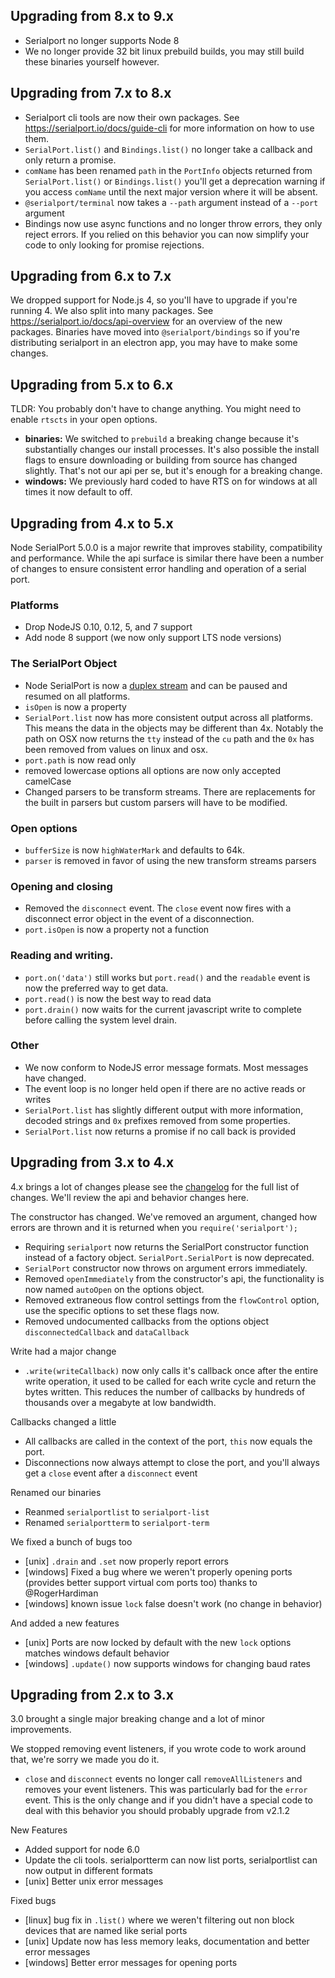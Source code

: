 ## Upgrading from 8.x to 9.x

- Serialport no longer supports Node 8
- We no longer provide 32 bit linux prebuild builds, you may still build these binaries yourself however.

## Upgrading from 7.x to 8.x

- Serialport cli tools are now their own packages. See https://serialport.io/docs/guide-cli for more information on how to use them.
- `SerialPort.list()` and `Bindings.list()` no longer take a callback and only return a promise.
- `comName` has been renamed `path` in the `PortInfo` objects returned from `SerialPort.list()` or `Bindings.list()` you'll get a deprecation warning if you access `comName` until the next major version where it will be absent.
- `@serialport/terminal` now takes a `--path` argument instead of a `--port` argument
- Bindings now use async functions and no longer throw errors, they only reject errors. If you relied on this behavior you can now simplify your code to only looking for promise rejections.

## Upgrading from 6.x to 7.x

We dropped support for Node.js 4, so you'll have to upgrade if you're running 4. We also split into many packages. See https://serialport.io/docs/api-overview for an overview of the new packages. Binaries have moved into `@serialport/bindings` so if you're distributing serialport in an electron app, you may have to make some changes.

## Upgrading from 5.x to 6.x

TLDR: You probably don't have to change anything. You might need to enable `rtscts` in your open options.

- **binaries:** We switched to `prebuild` a breaking change because it's substantially changes our install processes. It's also possible the install flags to ensure downloading or building from source has changed slightly. That's not our api per se, but it's enough for a breaking change.
- **windows:** We previously hard coded to have RTS on for windows at all times it now default to off.

## Upgrading from 4.x to 5.x

Node SerialPort 5.0.0 is a major rewrite that improves stability, compatibility and performance. While the api surface is similar there have been a number of changes to ensure consistent error handling and operation of a serial port.

### Platforms

- Drop NodeJS 0.10, 0.12, 5, and 7 support
- Add node 8 support (we now only support LTS node versions)

### The SerialPort Object

- Node SerialPort is now a [duplex stream](https://nodejs.org/api/stream.html) and can be paused and resumed on all platforms.
- `isOpen` is now a property
- `SerialPort.list` now has more consistent output across all platforms. This means the data in the objects may be different than 4x. Notably the path on OSX now returns the `tty` instead of the `cu` path and the `0x` has been removed from values on linux and osx.
- `port.path` is now read only
- removed lowercase options all options are now only accepted camelCase
- Changed parsers to be transform streams. There are replacements for the built in parsers but custom parsers will have to be modified.

### Open options

- `bufferSize` is now `highWaterMark` and defaults to 64k.
- `parser` is removed in favor of using the new transform streams parsers

### Opening and closing

- Removed the `disconnect` event. The `close` event now fires with a disconnect error object in the event of a disconnection.
- `port.isOpen` is now a property not a function

### Reading and writing.

- `port.on('data')` still works but `port.read()` and the `readable` event is now the preferred way to get data.
- `port.read()` is now the best way to read data
- `port.drain()` now waits for the current javascript write to complete before calling the system level drain.

### Other

- We now conform to NodeJS error message formats. Most messages have changed.
- The event loop is no longer held open if there are no active reads or writes
- `SerialPort.list` has slightly different output with more information, decoded strings and `0x` prefixes removed from some properties.
- `SerialPort.list` now returns a promise if no call back is provided

## Upgrading from 3.x to 4.x

4.x brings a lot of changes please see the [changelog](./changelog.md) for the full list of changes. We'll review the api and behavior changes here.

The constructor has changed. We've removed an argument, changed how errors are thrown and it is returned when you `require('serialport');`

- Requiring `serialport` now returns the SerialPort constructor function instead of a factory object. `SerialPort.SerialPort` is now deprecated.
- `SerialPort` constructor now throws on argument errors immediately.
- Removed `openImmediately` from the constructor's api, the functionality is now named `autoOpen` on the options object.
- Removed extraneous flow control settings from the `flowControl` option, use the specific options to set these flags now.
- Removed undocumented callbacks from the options object `disconnectedCallback` and `dataCallback`

Write had a major change

- `.write(writeCallback)` now only calls it's callback once after the entire write operation, it used to be called for each write cycle and return the bytes written. This reduces the number of callbacks by hundreds of thousands over a megabyte at low bandwidth.

Callbacks changed a little

- All callbacks are called in the context of the port, `this` now equals the port.
- Disconnections now always attempt to close the port, and you'll always get a `close` event after a `disconnect` event

Renamed our binaries

- Reanmed `serialportlist` to `serialport-list`
- Renamed `serialportterm` to `serialport-term`

We fixed a bunch of bugs too

- [unix] `.drain` and `.set` now properly report errors
- [windows] Fixed a bug where we weren't properly opening ports (provides better support virtual com ports too) thanks to @RogerHardiman
- [windows] known issue `lock` false doesn't work (no change in behavior)

And added a new features

- [unix] Ports are now locked by default with the new `lock` options matches windows default behavior
- [windows] `.update()` now supports windows for changing baud rates

## Upgrading from 2.x to 3.x

3.0 brought a single major breaking change and a lot of minor improvements.

We stopped removing event listeners, if you wrote code to work around that, we're sorry we made you do it.

- `close` and `disconnect` events no longer call `removeAllListeners` and removes your event listeners. This was particularly bad for the `error` event. This is the only change and if you didn't have a special code to deal with this behavior you should probably upgrade from v2.1.2

New Features

- Added support for node 6.0
- Update the cli tools. serialportterm can now list ports, serialportlist can now output in different formats
- [unix] Better unix error messages

Fixed bugs

- [linux] bug fix in `.list()` where we weren't filtering out non block devices that are named like serial ports
- [unix] Update now has less memory leaks, documentation and better error messages
- [windows] Better error messages for opening ports
